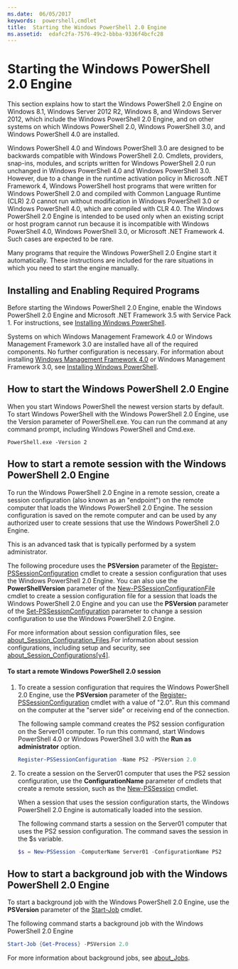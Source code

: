 ```yaml
---
ms.date:  06/05/2017
keywords:  powershell,cmdlet
title:  Starting the Windows PowerShell 2.0 Engine
ms.assetid:  edafc2fa-7576-49c2-bbba-9336f4bcfc28
---
```


# Starting the Windows PowerShell 2.0 Engine

This section explains how to start the Windows PowerShell 2.0 Engine on Windows 8.1, Windows Server
2012 R2, Windows 8, and Windows Server 2012, which include the Windows PowerShell 2.0 Engine, and
on other systems on which Windows PowerShell 2.0, Windows PowerShell 3.0, and Windows PowerShell
4.0 are installed.

Windows PowerShell 4.0 and Windows PowerShell 3.0 are designed to be backwards compatible with
Windows PowerShell 2.0. Cmdlets, providers, snap-ins, modules, and scripts written for Windows
PowerShell 2.0 run unchanged in Windows PowerShell 4.0 and Windows PowerShell 3.0. However, due to
a change in the runtime activation policy in Microsoft .NET Framework 4, Windows PowerShell host
programs that were written for Windows PowerShell 2.0 and compiled with Common Language Runtime
(CLR) 2.0 cannot run without modification in Windows PowerShell 3.0 or Windows PowerShell 4.0,
which are compiled with CLR 4.0. The Windows PowerShell 2.0 Engine is intended to be used only when
an existing script or host program cannot run because it is incompatible with Windows PowerShell
4.0, Windows PowerShell 3.0, or Microsoft .NET Framework 4. Such cases are expected to be rare.

Many programs that require the Windows PowerShell 2.0 Engine start it automatically. These
instructions are included for the rare situations in which you need to start the engine manually.

## Installing and Enabling Required Programs

Before starting the Windows PowerShell 2.0 Engine, enable the Windows PowerShell 2.0 Engine and
Microsoft .NET Framework 3.5 with Service Pack 1. For instructions, see
[Installing Windows PowerShell](../install/Installing-Windows-PowerShell.md).

Systems on which Windows Management Framework 4.0 or Windows Management Framework 3.0 are installed
have all of the required components. No further configuration is necessary. For information about
installing [Windows Management Framework 4.0](https://go.microsoft.com/fwlink/?LinkID=293881) or
Windows Management Framework 3.0, see [Installing Windows PowerShell](../install/Installing-Windows-PowerShell.md).

## How to start the Windows PowerShell 2.0 Engine

When you start Windows PowerShell the newest version starts by default. To start Windows PowerShell
with the Windows PowerShell 2.0 Engine, use the Version parameter of PowerShell.exe. You can run
the command at any command prompt, including Windows PowerShell and Cmd.exe.

```
PowerShell.exe -Version 2
```

## How to start a remote session with the Windows PowerShell 2.0 Engine

To run the Windows PowerShell 2.0 Engine in a remote session, create a session configuration (also
known as an "endpoint") on the remote computer that loads the Windows PowerShell 2.0 Engine. The
session configuration is saved on the remote computer and can be used by any authorized user to
create sessions that use the Windows PowerShell 2.0 Engine.

This is an advanced task that is typically performed by a system administrator.

The following procedure uses the **PSVersion** parameter of the
[Register-PSSessionConfiguration](https://technet.microsoft.com/library/e9152ae2-bd6d-4056-9bc7-dc1893aa29ea)
cmdlet to create a session configuration that uses the Windows PowerShell 2.0 Engine. You can also
use the **PowerShellVersion** parameter of the
[New-PSSessionConfigurationFile](https://technet.microsoft.com/library/5f3e3633-6e90-479c-aea9-ba45a1954866)
cmdlet to create a session configuration file for a session that loads the Windows PowerShell 2.0
Engine and you can use the **PSVersion** parameter of the
[Set-PSSessionConfiguration](https://technet.microsoft.com/library/b21fbad3-1759-4260-b206-dcb8431cd6ea)
parameter to change a session configuration to use the Windows PowerShell 2.0 Engine.

For more information about session configuration files, see
[about_Session_Configuration_Files](https://technet.microsoft.com/library/c7217447-1ebf-477b-a8ef-4dbe9a1473b8).For
information about session configurations, including setup and security, see
[about_Session_Configurations[v4]](https://technet.microsoft.com/library/a2fbe12a-350c-4d04-be50-24102824e3ab).

#### To start a remote Windows PowerShell 2.0 session

1. To create a session configuration that requires the Windows PowerShell 2.0 Engine, use the
   **PSVersion** parameter of the
   [Register-PSSessionConfiguration](https://technet.microsoft.com/library/e9152ae2-bd6d-4056-9bc7-dc1893aa29ea)
   cmdlet with a value of "2.0". Run this command on the computer at the "server side" or receiving
   end of the connection.

   The following sample command creates the PS2 session configuration on the Server01 computer. To
   run this command, start Windows PowerShell 4.0 or Windows PowerShell 3.0 with the **Run as
   administrator** option.

   ```powershell
   Register-PSSessionConfiguration -Name PS2 -PSVersion 2.0
   ```

2. To create a session on the Server01 computer that uses the PS2 session configuration, use the
   **ConfigurationName** parameter of cmdlets that create a remote session, such as the
   [New-PSSession](https://technet.microsoft.com/library/76f6628c-054c-4eda-ba7a-a6f28daaa26f)
   cmdlet.

   When a session that uses the session configuration starts, the Windows PowerShell 2.0 Engine is
   automatically loaded into the session.

   The following command starts a session on the Server01 computer that uses the PS2 session
   configuration. The command saves the session in the $s variable.

   ```powershell
   $s = New-PSSession -ComputerName Server01 -ConfigurationName PS2
   ```

## How to start a background job with the Windows PowerShell 2.0 Engine

To start a background job with the Windows PowerShell 2.0 Engine, use the **PSVersion** parameter
of the
[Start-Job](https://technet.microsoft.com/library/2bc04935-0deb-4ec0-b856-d7290cca6442)
cmdlet.

The following command starts a background job with the Windows PowerShell 2.0 Engine

```powershell
Start-Job {Get-Process} -PSVersion 2.0
```

For more information about background jobs, see
[about_Jobs](/powershell/module/microsoft.powershell.core/about/about_jobs).